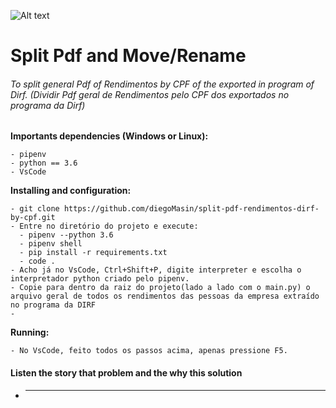![Alt text](https://github.com/diegoMasin/maximumtech/blob/master/assets/img/logo-colorida.png)

# Split Pdf and Move/Rename

###### To split general Pdf of Rendimentos by CPF of the exported in program of Dirf. (Dividir Pdf geral de Rendimentos pelo CPF dos exportados no programa da Dirf)

**Importants dependencies (Windows or Linux):**

```
- pipenv
- python == 3.6
- VsCode
```

**Installing and configuration:**

```
- git clone https://github.com/diegoMasin/split-pdf-rendimentos-dirf-by-cpf.git
- Entre no diretório do projeto e execute:
  - pipenv --python 3.6
  - pipenv shell
  - pip install -r requirements.txt
  - code .
- Acho já no VsCode, Ctrl+Shift+P, digite interpreter e escolha o interpretador python criado pelo pipenv.
- Copie para dentro da raiz do projeto(lado a lado com o main.py) o arquivo geral de todos os rendimentos das pessoas da empresa extraído no programa da DIRF
-

```

**Running:**

```
- No VsCode, feito todos os passos acima, apenas pressione F5.
```

#### Listen the story that problem and the why this solution

- ***
